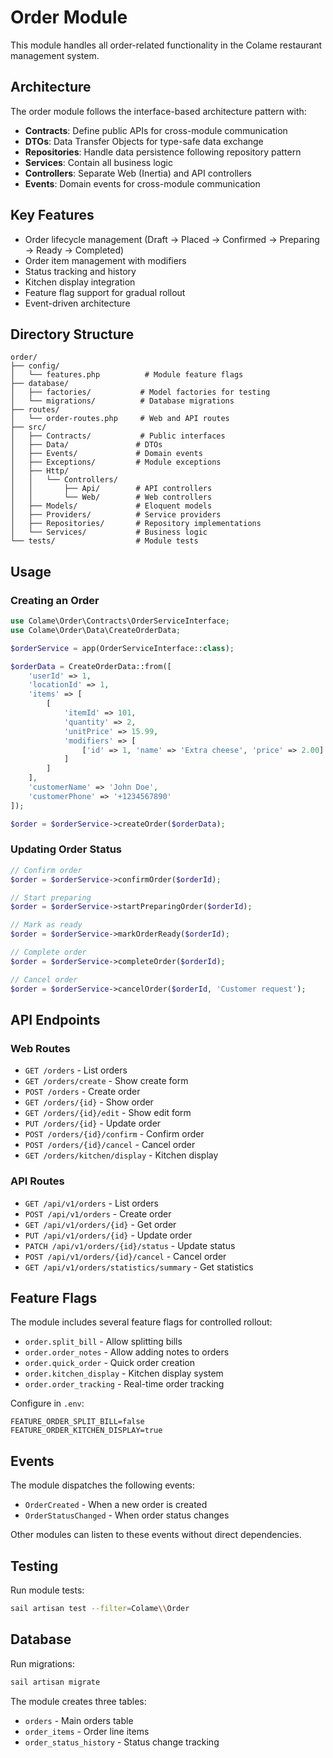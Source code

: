# Order Module

This module handles all order-related functionality in the Colame restaurant management system.

## Architecture

The order module follows the interface-based architecture pattern with:
- **Contracts**: Define public APIs for cross-module communication
- **DTOs**: Data Transfer Objects for type-safe data exchange
- **Repositories**: Handle data persistence following repository pattern
- **Services**: Contain all business logic
- **Controllers**: Separate Web (Inertia) and API controllers
- **Events**: Domain events for cross-module communication

## Key Features

- Order lifecycle management (Draft → Placed → Confirmed → Preparing → Ready → Completed)
- Order item management with modifiers
- Status tracking and history
- Kitchen display integration
- Feature flag support for gradual rollout
- Event-driven architecture

## Directory Structure

```
order/
├── config/
│   └── features.php          # Module feature flags
├── database/
│   ├── factories/           # Model factories for testing
│   └── migrations/          # Database migrations
├── routes/
│   └── order-routes.php     # Web and API routes
├── src/
│   ├── Contracts/           # Public interfaces
│   ├── Data/               # DTOs
│   ├── Events/             # Domain events
│   ├── Exceptions/         # Module exceptions
│   ├── Http/
│   │   └── Controllers/
│   │       ├── Api/        # API controllers
│   │       └── Web/        # Web controllers
│   ├── Models/             # Eloquent models
│   ├── Providers/          # Service providers
│   ├── Repositories/       # Repository implementations
│   └── Services/           # Business logic
└── tests/                  # Module tests
```

## Usage

### Creating an Order

```php
use Colame\Order\Contracts\OrderServiceInterface;
use Colame\Order\Data\CreateOrderData;

$orderService = app(OrderServiceInterface::class);

$orderData = CreateOrderData::from([
    'userId' => 1,
    'locationId' => 1,
    'items' => [
        [
            'itemId' => 101,
            'quantity' => 2,
            'unitPrice' => 15.99,
            'modifiers' => [
                ['id' => 1, 'name' => 'Extra cheese', 'price' => 2.00]
            ]
        ]
    ],
    'customerName' => 'John Doe',
    'customerPhone' => '+1234567890'
]);

$order = $orderService->createOrder($orderData);
```

### Updating Order Status

```php
// Confirm order
$order = $orderService->confirmOrder($orderId);

// Start preparing
$order = $orderService->startPreparingOrder($orderId);

// Mark as ready
$order = $orderService->markOrderReady($orderId);

// Complete order
$order = $orderService->completeOrder($orderId);

// Cancel order
$order = $orderService->cancelOrder($orderId, 'Customer request');
```

## API Endpoints

### Web Routes
- `GET /orders` - List orders
- `GET /orders/create` - Show create form
- `POST /orders` - Create order
- `GET /orders/{id}` - Show order
- `GET /orders/{id}/edit` - Show edit form
- `PUT /orders/{id}` - Update order
- `POST /orders/{id}/confirm` - Confirm order
- `POST /orders/{id}/cancel` - Cancel order
- `GET /orders/kitchen/display` - Kitchen display

### API Routes
- `GET /api/v1/orders` - List orders
- `POST /api/v1/orders` - Create order
- `GET /api/v1/orders/{id}` - Get order
- `PUT /api/v1/orders/{id}` - Update order
- `PATCH /api/v1/orders/{id}/status` - Update status
- `POST /api/v1/orders/{id}/cancel` - Cancel order
- `GET /api/v1/orders/statistics/summary` - Get statistics

## Feature Flags

The module includes several feature flags for controlled rollout:

- `order.split_bill` - Allow splitting bills
- `order.order_notes` - Allow adding notes to orders
- `order.quick_order` - Quick order creation
- `order.kitchen_display` - Kitchen display system
- `order.order_tracking` - Real-time order tracking

Configure in `.env`:
```
FEATURE_ORDER_SPLIT_BILL=false
FEATURE_ORDER_KITCHEN_DISPLAY=true
```

## Events

The module dispatches the following events:
- `OrderCreated` - When a new order is created
- `OrderStatusChanged` - When order status changes

Other modules can listen to these events without direct dependencies.

## Testing

Run module tests:
```bash
sail artisan test --filter=Colame\\Order
```

## Database

Run migrations:
```bash
sail artisan migrate
```

The module creates three tables:
- `orders` - Main orders table
- `order_items` - Order line items
- `order_status_history` - Status change tracking